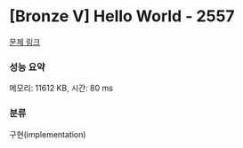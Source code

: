 # [Bronze V] Hello World - 2557 

[문제 링크](https://www.acmicpc.net/problem/2557) 

### 성능 요약

메모리: 11612 KB, 시간: 80 ms

### 분류

구현(implementation)


